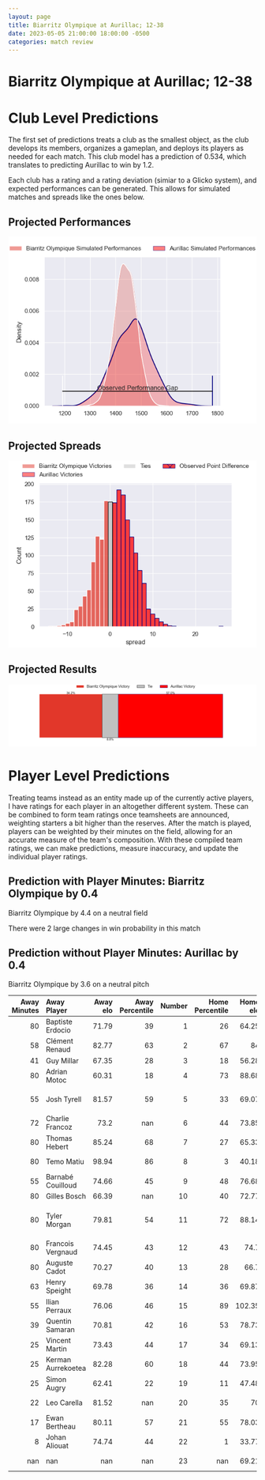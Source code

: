 ```yaml
---  
layout: page  
title: Biarritz Olympique at Aurillac; 12-38  
date: 2023-05-05 21:00:00 18:00:00 -0500  
categories: match review  
---
```

# Biarritz Olympique at Aurillac; 12-38

# Club Level Predictions


The first set of predictions treats a club as the smallest object, as the club develops its members, organizes a gameplan, and deploys its players as needed for each match. This club model has a prediction of 0.534, which translates to predicting Aurillac to win by 1.2.

Each club has a rating and a rating deviation (simiar to a Glicko system), and expected performances can be generated. This allows for simulated matches and spreads like the ones below.
## Projected Performances


![Projected Performances](plots/performances_2023-05-05-Aurillac-BiarritzOlympique.png)
## Projected Spreads


![Projected Spreads](plots/spreads_2023-05-05-Aurillac-BiarritzOlympique.png)
## Projected Results


![Projected Results](plots/resultbar_2023-05-05-Aurillac-BiarritzOlympique.png)
# Player Level Predictions


Treating teams instead as an entity made up of the currently active players, I have ratings for each player in an altogether different system. These can be combined to form team ratings once teamsheets are announced, weighting starters a bit higher than the reserves. After the match is played, players can be weighted by their minutes on the field, allowing for an accurate measure of the team's composition. With these compiled team ratings, we can make predictions, measure inaccuracy, and update the individual player ratings.
## Prediction with Player Minutes: Biarritz Olympique by 0.4


Biarritz Olympique by 4.4 on a neutral field

There were 2 large changes in win probability in this match
## Prediction without Player Minutes: Aurillac by 0.4


Biarritz Olympique by 3.6 on a neutral pitch



|   Away Minutes | Away Player        |   Away elo |   Away Percentile |   Number |   Home Percentile |   Home elo | Home Player                           |   Home Minutes |
|---------------:|:-------------------|-----------:|------------------:|---------:|------------------:|-----------:|:--------------------------------------|---------------:|
|             80 | Baptiste Erdocio   |      71.79 |                39 |        1 |                26 |      64.25 | Alexandre Plantier                    |             59 |
|             58 | Clément Renaud     |      82.77 |                63 |        2 |                67 |      84    | Adrian Smith                          |             59 |
|             41 | Guy Millar         |      67.35 |                28 |        3 |                18 |      56.28 | Henzo Kiteau                          |             55 |
|             80 | Adrian Motoc       |      60.31 |                18 |        4 |                73 |      88.68 | Georgi Javakhia                       |             55 |
|             55 | Josh Tyrell        |      81.57 |                59 |        5 |                33 |      69.07 | Jean-Baptiste Singer                  |             66 |
|             72 | Charlie Francoz    |      73.2  |               nan |        6 |                44 |      73.85 | Didier Tison                          |             80 |
|             80 | Thomas Hebert      |      85.24 |                68 |        7 |                27 |      65.33 | Beka Shvangiradze                     |             80 |
|             80 | Temo Matiu         |      98.94 |                86 |        8 |                 3 |      40.18 | Latuka Maituku                        |             55 |
|             55 | Barnabé Couilloud  |      74.66 |                45 |        9 |                48 |      76.68 | Mikheil Alania                        |             56 |
|             80 | Gilles Bosch       |      66.39 |               nan |       10 |                40 |      72.77 | Marc Palmier                          |             80 |
|             80 | Tyler Morgan       |      79.81 |                54 |       11 |                72 |      88.14 | Adriaan Jocobus van der Berg Coertzen |             80 |
|             80 | Francois Vergnaud  |      74.45 |                43 |       12 |                43 |      74.7  | Christa Powell                        |             80 |
|             80 | Auguste Cadot      |      70.27 |                40 |       13 |                28 |      66.7  | Jimmy Yobo                            |             80 |
|             63 | Henry Speight      |      69.78 |                36 |       14 |                36 |      69.87 | Albert Valentin                       |             63 |
|             55 | Ilian Perraux      |      76.06 |                46 |       15 |                89 |     102.35 | Anderson Neisen                       |             80 |
|             39 | Quentin Samaran    |      70.81 |                42 |       16 |                53 |      78.73 | Martial Rolland                       |             25 |
|             25 | Vincent Martin     |      73.43 |                44 |       17 |                34 |      69.13 | Hugo Huurman                          |             25 |
|             25 | Kerman Aurrekoetea |      82.28 |                60 |       18 |                44 |      73.95 | Tim Daniel-Meissen                    |             25 |
|             25 | Simon Augry        |      62.41 |                22 |       19 |                11 |      47.48 | Hugo Bouyssou                         |             24 |
|             22 | Leo Carella        |      81.52 |               nan |       20 |                35 |      70    | Robert Rodgers                        |             21 |
|             17 | Ewan Bertheau      |      80.11 |                57 |       21 |                55 |      78.03 | Luka Nioradze                         |             21 |
|              8 | Johan Aliouat      |      74.74 |                44 |       22 |                 1 |      33.77 | Simeli Yabaki                         |             17 |
|            nan | nan                |     nan    |               nan |       23 |               nan |      69.21 | Mehdi Slamani                         |             14 |

